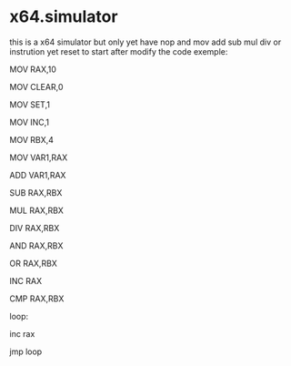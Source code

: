 # x64.simulator

this is a x64 simulator but only yet have nop and mov  add  sub  mul div or instrution yet
reset to start after modify the code
exemple:

MOV RAX,10


MOV CLEAR,0

MOV SET,1

MOV INC,1

MOV RBX,4

MOV VAR1,RAX


ADD VAR1,RAX


SUB RAX,RBX

MUL RAX,RBX


DIV RAX,RBX

AND RAX,RBX

OR RAX,RBX



INC RAX

CMP RAX,RBX


loop:

inc rax

jmp loop
